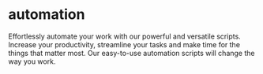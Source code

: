 # automation
Effortlessly automate your work with our powerful and versatile scripts. Increase your productivity, streamline your tasks and make time for the things that matter most. Our easy-to-use automation scripts will change the way you work.

